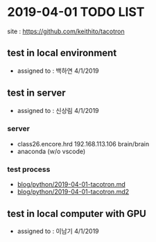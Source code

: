 # 2019-04-01 TODO LIST
site : https://github.com/keithito/tacotron

## test  in local environment 
* assigned to : 백하연 4/1/2019

## test in server 
* assigned to : 신상림 4/1/2019
### server
* class26.encore.hrd 192.168.113.106 brain/brain  
* anaconda (w/o vscode)
### test process 
* [blog/python/2019-04-01-tacotron.md](https://github.com/srshin/blog/blob/master/python/2019-04-01-tacotron.md)
* [blog/python/2019-04-01-tacotron.md2](https://github.com/srshin/blog/blob/master/python/2019-04-01-tacotron2.md)
## test in local computer with GPU
* assigned to : 이남기 4/1/2019
